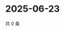 # 2025-06-23

共 0 条

<!-- BEGIN ZHIHUQUESTIONS -->
<!-- 最后更新时间 Mon Jun 23 2025 04:11:50 GMT+0800 (China Standard Time) -->

<!-- END ZHIHUQUESTIONS -->
